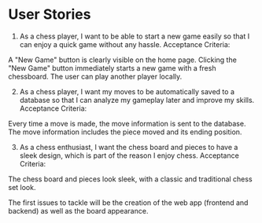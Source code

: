 # User Stories

1. As a chess player, I want to be able to start a new game easily so that I can enjoy a quick game without any hassle.
Acceptance Criteria:

A "New Game" button is clearly visible on the home page.
Clicking the "New Game" button immediately starts a new game with a fresh chessboard.
The user can play another player locally.

2. As a chess player, I want my moves to be automatically saved to a database so that I can analyze my gameplay later and improve my skills.
Acceptance Criteria:

Every time a move is made, the move information is sent to the database.
The move information includes the piece moved and its ending position.

3. As a chess enthusiast, I want the chess board and pieces to have a sleek design, which is part of the reason I enjoy chess.
Acceptance Criteria:

The chess board and pieces look sleek, with a classic and traditional chess set look.


The first issues to tackle will be the creation of the web app (frontend and backend) as well as the board appearance.
